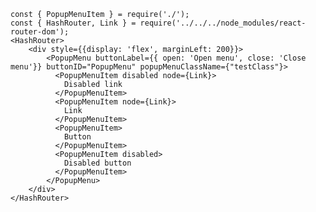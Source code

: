     const { PopupMenuItem } = require('./');
    const { HashRouter, Link } = require('../../../node_modules/react-router-dom');
    <HashRouter>
        <div style={{display: 'flex', marginLeft: 200}}>
            <PopupMenu buttonLabel={{ open: 'Open menu', close: 'Close menu'}} buttonID="PopupMenu" popupMenuClassName={"testClass"}>
              <PopupMenuItem disabled node={Link}>
                Disabled link
              </PopupMenuItem>
              <PopupMenuItem node={Link}>
                Link
              </PopupMenuItem>
              <PopupMenuItem>
                Button
              </PopupMenuItem>
              <PopupMenuItem disabled>
                Disabled button
              </PopupMenuItem>
            </PopupMenu>
        </div>
    </HashRouter>
